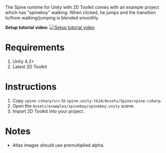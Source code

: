 The Spine runtime for Unity with 2D Toolkit comes with an example project which has "spineboy" walking. When clicked, he jumps and the transition to/from walking/jumping is blended smoothly.

**Setup tutorial video:**
[![Setup tutorial video](http://i.imgur.com/2AyZq01.png)](http://www.youtube.com/watch?v=x1umSQulghA)

# Requirements

1. Unity 4.2+
1. Latest 2D Toolkit

# Instructions

1. Copy `spine-csharp/src` to `spine-unity-tk2d/Assets/Spine/spine-csharp`.
1. Open the `Assets/examples/spineboy/spineboy.unity` scene.
1. Import 2D Toolkit into your project.

# Notes

- Atlas images should use premultiplied alpha.
